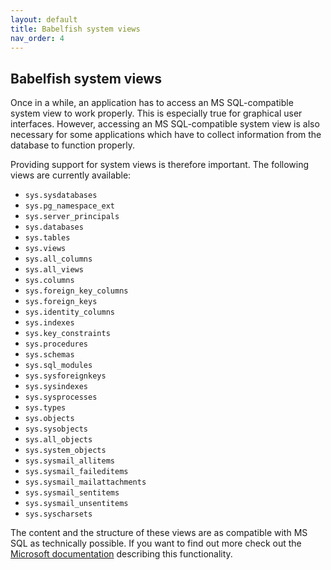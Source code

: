 ```yaml
---
layout: default
title: Babelfish system views
nav_order: 4
---
```


## Babelfish system views 

Once in a while, an application has to access an MS SQL-compatible system view to
work properly. This is especially true for graphical user interfaces. However,
accessing an MS SQL-compatible system view is also necessary for some applications 
which have to collect information from the database to function properly.

Providing support for system views is therefore important. The following views
are currently available:

- `sys.sysdatabases`
- `sys.pg_namespace_ext `
- `sys.server_principals`
- `sys.databases`
- `sys.tables `
- `sys.views `
- `sys.all_columns`
- `sys.all_views `
- `sys.columns `
- `sys.foreign_key_columns`
- `sys.foreign_keys `
- `sys.identity_columns `
- `sys.indexes `
- `sys.key_constraints `
- `sys.procedures`
- `sys.schemas `
- `sys.sql_modules`
- `sys.sysforeignkeys `
- `sys.sysindexes `
- `sys.sysprocesses `
- `sys.types `
- `sys.objects `
- `sys.sysobjects `
- `sys.all_objects `
- `sys.system_objects `
- `sys.sysmail_allitems`
- `sys.sysmail_faileditems`
- `sys.sysmail_mailattachments`
- `sys.sysmail_sentitems`
- `sys.sysmail_unsentitems`
- `sys.syscharsets`

The content and the structure of these views are as compatible with MS SQL as
technically possible. If you want to find out more check out the [Microsoft
documentation](https://docs.microsoft.com/en-us/sql/relational-databases/system-catalog-views/object-catalog-views-transact-sql?view=sql-server-ver15)
describing this functionality.
